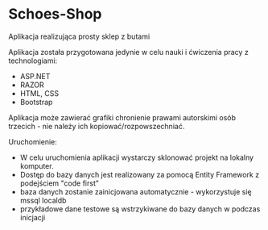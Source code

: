 # Schoes-Shop

Aplikacja realizująca prosty sklep z butami

Aplikacja została przygotowana jedynie w celu nauki i ćwiczenia pracy z technologiami:
- ASP.NET
- RAZOR
- HTML, CSS
- Bootstrap

Aplikacja może zawierać grafiki chronienie prawami autorskimi osób trzecich - nie należy ich kopiować/rozpowszechniać.

Uruchomienie:
- W celu uruchomienia aplikacji wystarczy sklonować projekt na lokalny komputer.
- Dostęp do bazy danych jest realizowany za pomocą Entity Framework z podejściem "code first" 
- baza danych zostanie zainicjowana automatycznie - wykorzystuje się mssql localdb
- przykładowe dane testowe są wstrzykiwane do bazy danych w podczas inicjacji
